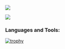 ![](https://komarev.com/ghpvc/?username=acurra3398&color=green)



<a href="#"><img src="https://github-readme-stats.hackclub.dev/api/wakatime?username=5902&api_domain=hackatime.hackclub.com&theme=darcula&custom_title=Hackatime+Stats&layout=compact&cache_seconds=0&langs_count=8"></a>

<h3 align="left">Languages and Tools:</h3>



[![trophy](https://github-profile-trophy.vercel.app/?username=acurra3398)](https://github.com/ryo-ma/github-profile-trophy)
